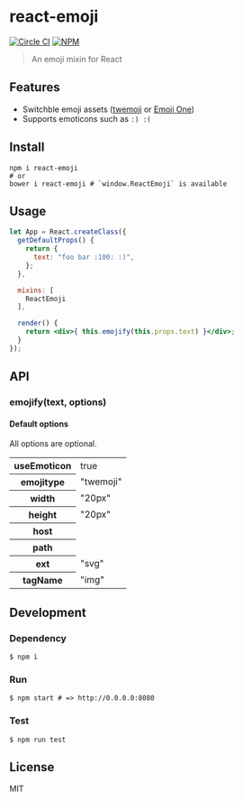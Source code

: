 # react-emoji

[![Circle CI](https://img.shields.io/circleci/project/banyan/react-emoji.svg?style=flat-square)](https://circleci.com/gh/banyan/react-emoji)
[![NPM](https://img.shields.io/npm/v/react-emoji.svg?style=flat-square)](https://www.npmjs.com/package/react-emoji)

>An emoji mixin for React

## Features

* Switchble emoji assets ([twemoji](https://github.com/twitter/twemoji) or [Emoji One](https://github.com/Ranks/emojione))
* Supports emoticons such as `:) :(`

## Install

```shell
npm i react-emoji
# or
bower i react-emoji # `window.ReactEmoji` is available
```

## Usage

```jsx
let App = React.createClass({
  getDefaultProps() {
    return {
      text: "foo bar :100: :)",
    };
  },

  mixins: [
    ReactEmoji
  ],

  render() {
    return <div>{ this.emojify(this.props.text) }</div>;
  }
});
```

## API

### emojify(text, options)

#### Default options

All options are optional.

<table>
  <tr>
    <th>useEmoticon</th>
    <td>true</td>
  </tr>
  <tr>
    <th>emojitype</th>
    <td>"twemoji"</td>
  </tr>
  <tr>
    <th>width</th>
    <td>"20px"</td>
  </tr>
  <tr>
    <th>height</th>
    <td>"20px"</td>
  </tr>
  <tr>
    <th>host</th>
    <td></td>
  </tr>
  <tr>
    <th>path</th>
    <td></td>
  </tr>
  <tr>
    <th>ext</th>
    <td>"svg"</td>
  </tr>
  <tr>
    <th>tagName</th>
    <td>"img"</td>
  </tr>
</table>

## Development

### Dependency

```
$ npm i
```


### Run

```
$ npm start # => http://0.0.0.0:8080
```

### Test

```
$ npm run test
```

## License

MIT
